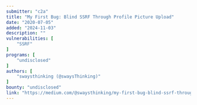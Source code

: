 ```yaml
---
submitter: "c2a"
title: "My First Bug: Blind SSRF Through Profile Picture Upload"
date: "2020-07-05"
added: "2024-11-03"
description: ""
vulnerabilities: [
    "SSRF"
]
programs: [
    "undisclosed"
]
authors: [
    "swaysthinking (@swaysThinking)"
]
bounty: "undisclosed"
link: "https://medium.com/@swaysthinking/my-first-bug-blind-ssrf-through-profile-picture-upload-72f00fd27bc6"
---
```




